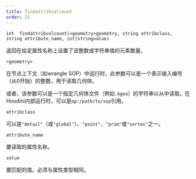 ```yaml
---
title: findattribvalcount
order: 21
---
```

`int  findattribvalcount(<geometry>geometry, string attribclass, string attribute_name, int|stringvalue)`

返回在给定属性名称上设置了该整数或字符串值的元素数量。

`<geometry>`

在节点上下文（如wrangle SOP）中运行时，此参数可以是一个表示输入编号（从0开始）的整数，用于读取几何体。

或者，该参数可以是一个指定几何体文件（例如`.bgeo`）的字符串以从中读取。在Houdini内部运行时，可以是`op:/path/to/sop`引用。

`attribclass`

可以是`"detail"`（或`"global"`）、`"point"`、`"prim"`或`"vertex"`之一。

`attribute_name`

要读取的属性名称。

`value`

要匹配的值。必须与属性类型相同。
